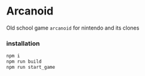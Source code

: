 # Arcanoid

Old school game `arcanoid` for nintendo and its clones

### installation
``` sh
npm i
npm run build
npm run start_game
```